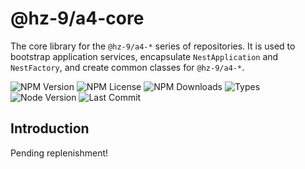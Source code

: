 # @hz-9/a4-core

The core library for the `@hz-9/a4-*` series of repositories. It is used to bootstrap application services, encapsulate `NestApplication` and `NestFactory`, and create common classes for `@hz-9/a4-*`.

![NPM Version][npm-version-url] ![NPM License][npm-license-url] ![NPM Downloads][npm-downloads-url] ![Types][types-url]
<br /> ![Node Version][node-version-url] ![Last Commit][last-commit-url]

[npm-version-url]: https://badgen.net/npm/v/@hz-9/a4-core
[npm-license-url]: https://badgen.net/npm/license/@hz-9/a4-core
[npm-downloads-url]: https://badgen.net/npm/dt/@hz-9/a4-core
[types-url]: https://badgen.net/npm/types/@hz-9/a4-core
[node-version-url]: https://badgen.net/npm/node/@hz-9/a4-core
[last-commit-url]: https://badgen.net/github/last-commit/hz-9/a4

## Introduction

Pending replenishment!
<!-- TODO -->
